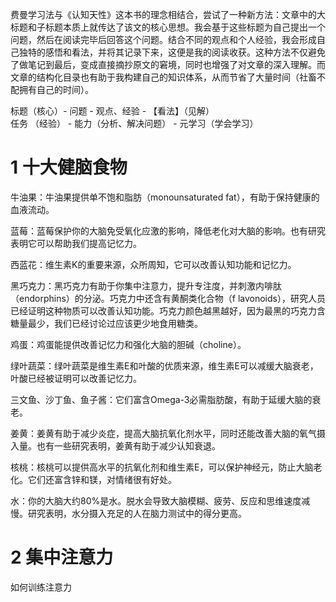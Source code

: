 

费曼学习法与《认知天性》这本书的理念相结合，尝试了一种新方法：文章中的大标题和子标题本质上就传达了该文的核心思想。我会基于这些标题为自己提出一个问题，然后在阅读完毕后回答这个问题。结合不同的观点和个人经验，我会形成自己独特的感悟和看法，并将其记录下来，这便是我的阅读收获。这种方法不仅避免了做笔记到最后，变成直接摘抄原文的窘境，同时也增强了对文章的深入理解。而文章的结构化目录也有助于我构建自己的知识体系，从而节省了大量时间（社畜不配拥有自己的时间）。  

标题（核心）- 问题 - 观点、经验 - 【看法】（见解）  
任务 （经验） - 能力（分析、解决问题）  -  元学习（学会学习）  


# 1 十大健脑食物

牛油果：牛油果提供单不饱和脂肪（monounsaturated fat），有助于保持健康的血液流动。

蓝莓：蓝莓保护你的大脑免受氧化应激的影响，降低老化对大脑的影响。也有研究表明它可以帮助我们提高记忆力。

西蓝花：维生素K的重要来源，众所周知，它可以改善认知功能和记忆力。

黑巧克力：黑巧克力有助于你集中注意力，提升专注度，并刺激内啡肽（endorphins）的分泌。巧克力中还含有黄酮类化合物（f lavonoids），研究人员已经证明这种物质可以改善认知功能。巧克力颜色越黑越好，因为最黑的巧克力含糖量最少，我们已经讨论过应该更少地食用糖类。

鸡蛋：鸡蛋能提供改善记忆力和强化大脑的胆碱（choline）。

绿叶蔬菜：绿叶蔬菜是维生素E和叶酸的优质来源，维生素E可以减缓大脑衰老，叶酸已经被证明可以改善记忆力。

三文鱼、沙丁鱼、鱼子酱：它们富含Omega-3必需脂肪酸，有助于延缓大脑的衰老。

姜黄：姜黄有助于减少炎症，提高大脑抗氧化剂水平，同时还能改善大脑的氧气摄入量。也有一些研究表明，姜黄有助于减少认知衰退。

核桃：核桃可以提供高水平的抗氧化剂和维生素E，可以保护神经元，防止大脑老化。它们还富含锌和镁，对情绪很有好处。

水：你的大脑大约80%是水。脱水会导致大脑模糊、疲劳、反应和思维速度减慢。研究表明，水分摄入充足的人在脑力测试中的得分更高。


# 2 集中注意力

如何训练注意力






